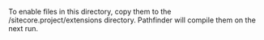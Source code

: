 ﻿To enable files in this directory, copy them to the /sitecore.project/extensions directory. Pathfinder will compile them
on the next run.

